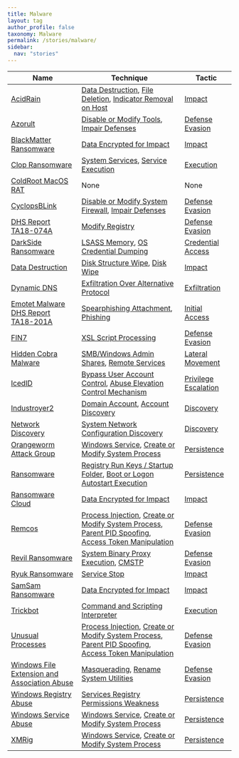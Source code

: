 ```yaml
---
title: Malware
layout: tag
author_profile: false
taxonomy: Malware
permalink: /stories/malware/
sidebar:
  nav: "stories"
---
```


| Name        | Technique   | Tactic       |
| ----------- | ----------- |--------------|
| [AcidRain](/stories/acidrain/) | [Data Destruction](/tags/#data-destruction), [File Deletion](/tags/#file-deletion), [Indicator Removal on Host](/tags/#indicator-removal-on-host) | [Impact](/tags/#impact) |
| [Azorult](/stories/azorult/) | [Disable or Modify Tools](/tags/#disable-or-modify-tools), [Impair Defenses](/tags/#impair-defenses) | [Defense Evasion](/tags/#defense-evasion) |
| [BlackMatter Ransomware](/stories/blackmatter_ransomware/) | [Data Encrypted for Impact](/tags/#data-encrypted-for-impact) | [Impact](/tags/#impact) |
| [Clop Ransomware](/stories/clop_ransomware/) | [System Services](/tags/#system-services), [Service Execution](/tags/#service-execution) | [Execution](/tags/#execution) |
| [ColdRoot MacOS RAT]() | None | None |
| [CyclopsBLink](/stories/cyclopsblink/) | [Disable or Modify System Firewall](/tags/#disable-or-modify-system-firewall), [Impair Defenses](/tags/#impair-defenses) | [Defense Evasion](/tags/#defense-evasion) |
| [DHS Report TA18-074A](/stories/dhs_report_ta18-074a/) | [Modify Registry](/tags/#modify-registry) | [Defense Evasion](/tags/#defense-evasion) |
| [DarkSide Ransomware](/stories/darkside_ransomware/) | [LSASS Memory](/tags/#lsass-memory), [OS Credential Dumping](/tags/#os-credential-dumping) | [Credential Access](/tags/#credential-access) |
| [Data Destruction](/stories/data_destruction/) | [Disk Structure Wipe](/tags/#disk-structure-wipe), [Disk Wipe](/tags/#disk-wipe) | [Impact](/tags/#impact) |
| [Dynamic DNS](/stories/dynamic_dns/) | [Exfiltration Over Alternative Protocol](/tags/#exfiltration-over-alternative-protocol) | [Exfiltration](/tags/#exfiltration) |
| [Emotet Malware  DHS Report TA18-201A ](/stories/emotet_malware__dhs_report_ta18-201a_/) | [Spearphishing Attachment](/tags/#spearphishing-attachment), [Phishing](/tags/#phishing) | [Initial Access](/tags/#initial-access) |
| [FIN7](/stories/fin7/) | [XSL Script Processing](/tags/#xsl-script-processing) | [Defense Evasion](/tags/#defense-evasion) |
| [Hidden Cobra Malware](/stories/hidden_cobra_malware/) | [SMB/Windows Admin Shares](/tags/#smb/windows-admin-shares), [Remote Services](/tags/#remote-services) | [Lateral Movement](/tags/#lateral-movement) |
| [IcedID](/stories/icedid/) | [Bypass User Account Control](/tags/#bypass-user-account-control), [Abuse Elevation Control Mechanism](/tags/#abuse-elevation-control-mechanism) | [Privilege Escalation](/tags/#privilege-escalation) |
| [Industroyer2](/stories/industroyer2/) | [Domain Account](/tags/#domain-account), [Account Discovery](/tags/#account-discovery) | [Discovery](/tags/#discovery) |
| [Network Discovery](/stories/network_discovery/) | [System Network Configuration Discovery](/tags/#system-network-configuration-discovery) | [Discovery](/tags/#discovery) |
| [Orangeworm Attack Group](/stories/orangeworm_attack_group/) | [Windows Service](/tags/#windows-service), [Create or Modify System Process](/tags/#create-or-modify-system-process) | [Persistence](/tags/#persistence) |
| [Ransomware](/stories/ransomware/) | [Registry Run Keys / Startup Folder](/tags/#registry-run-keys-/-startup-folder), [Boot or Logon Autostart Execution](/tags/#boot-or-logon-autostart-execution) | [Persistence](/tags/#persistence) |
| [Ransomware Cloud](/stories/ransomware_cloud/) | [Data Encrypted for Impact](/tags/#data-encrypted-for-impact) | [Impact](/tags/#impact) |
| [Remcos](/stories/remcos/) | [Process Injection](/tags/#process-injection), [Create or Modify System Process](/tags/#create-or-modify-system-process), [Parent PID Spoofing](/tags/#parent-pid-spoofing), [Access Token Manipulation](/tags/#access-token-manipulation) | [Defense Evasion](/tags/#defense-evasion) |
| [Revil Ransomware](/stories/revil_ransomware/) | [System Binary Proxy Execution](/tags/#system-binary-proxy-execution), [CMSTP](/tags/#cmstp) | [Defense Evasion](/tags/#defense-evasion) |
| [Ryuk Ransomware](/stories/ryuk_ransomware/) | [Service Stop](/tags/#service-stop) | [Impact](/tags/#impact) |
| [SamSam Ransomware](/stories/samsam_ransomware/) | [Data Encrypted for Impact](/tags/#data-encrypted-for-impact) | [Impact](/tags/#impact) |
| [Trickbot](/stories/trickbot/) | [Command and Scripting Interpreter](/tags/#command-and-scripting-interpreter) | [Execution](/tags/#execution) |
| [Unusual Processes](/stories/unusual_processes/) | [Process Injection](/tags/#process-injection), [Create or Modify System Process](/tags/#create-or-modify-system-process), [Parent PID Spoofing](/tags/#parent-pid-spoofing), [Access Token Manipulation](/tags/#access-token-manipulation) | [Defense Evasion](/tags/#defense-evasion) |
| [Windows File Extension and Association Abuse](/stories/windows_file_extension_and_association_abuse/) | [Masquerading](/tags/#masquerading), [Rename System Utilities](/tags/#rename-system-utilities) | [Defense Evasion](/tags/#defense-evasion) |
| [Windows Registry Abuse](/stories/windows_registry_abuse/) | [Services Registry Permissions Weakness](/tags/#services-registry-permissions-weakness) | [Persistence](/tags/#persistence) |
| [Windows Service Abuse](/stories/windows_service_abuse/) | [Windows Service](/tags/#windows-service), [Create or Modify System Process](/tags/#create-or-modify-system-process) | [Persistence](/tags/#persistence) |
| [XMRig](/stories/xmrig/) | [Windows Service](/tags/#windows-service), [Create or Modify System Process](/tags/#create-or-modify-system-process) | [Persistence](/tags/#persistence) |